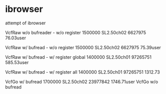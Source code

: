 # ibrowser

attempt of ibrowser

VcfRaw w/o bufreader - w/o register
1500000 SL2.50ch02 6627975
76.03user

VcfRaw w/ bufread - w/o register
1500000 SL2.50ch02 6627975
75.39user

VcfRaw w/ bufread - w/ register global
1400000 SL2.50ch01 97265751
585.53user

VcfRaw w/ bufread - w/ register all
1400000 SL2.50ch01 97265751
1312.73

VcfGo w/ bufread
1700000 SL2.50ch02 23977842
1746.71user
VcfGo w/o bufread
